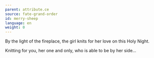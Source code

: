 ```yaml
---
parent: attribute.ce
source: fate-grand-order
id: merry-sheep
language: en
weight: 0
---
```


By the light of the fireplace, the girl knits for her love on this Holy Night.

Knitting for you, her one and only, who is able to be by her side…
